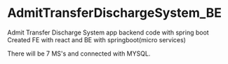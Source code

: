 # AdmitTransferDischargeSystem_BE
Admit Transfer Discharge System app backend code with spring boot
Created FE with react and BE with springboot(micro services)

There will be 7 MS's and connected with MYSQL. 
